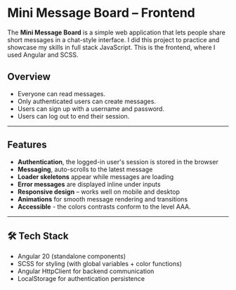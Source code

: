 # Mini Message Board – Frontend

The **Mini Message Board** is a simple web application that lets people share short messages in a chat-style interface.
I did this project to practice and showcase my skills in full stack JavaScript. 
This is the frontend, where I used Angular and SCSS. 

## Overview

- Everyone can read messages.
- Only authenticated users can create messages.
- Users can sign up with a username and password.
- Users can log out to end their session.

---

## Features

- **Authentication**, the logged-in user's session is stored in the browser
- **Messaging**, auto-scrolls to the latest message
- **Loader skeletons** appear while messages are loading
- **Error messages** are displayed inline under inputs
- **Responsive design** – works well on mobile and desktop
- **Animations** for smooth message rendering and transitions
- **Accessible** - the colors contrasts conform to the level AAA. 

---

## 🛠️ Tech Stack

- Angular 20 (standalone components)
- SCSS for styling (with global variables + color functions)
- Angular HttpClient for backend communication
- LocalStorage for authentication persistence
